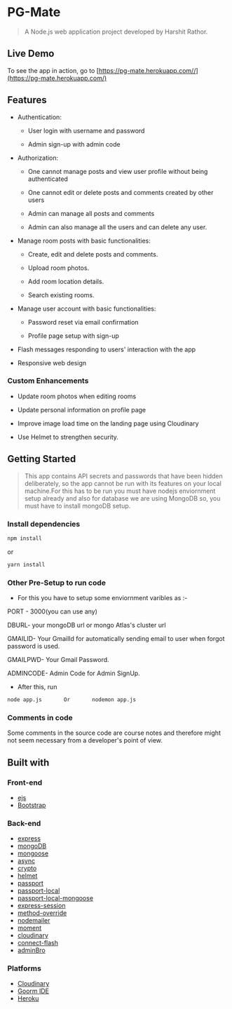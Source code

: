 # PG-Mate


> A Node.js web application project developed by Harshit Rathor.

## Live Demo

To see the app in action, go to [https://pg-mate.herokuapp.com//](https://pg-mate.herokuapp.com/)

## Features

* Authentication:
  
  * User login with username and password

  * Admin sign-up with admin code

* Authorization:

  * One cannot manage posts and view user profile without being authenticated

  * One cannot edit or delete posts and comments created by other users

  * Admin can manage all posts and comments
  
  * Admin can also manage all the users and can delete any user.

* Manage room posts with basic functionalities:

  * Create, edit and delete posts and comments.

  * Upload room photos.

  * Add room location details.
  
  * Search existing rooms.

* Manage user account with basic functionalities:

  * Password reset via email confirmation

  * Profile page setup with sign-up

* Flash messages responding to users' interaction with the app

* Responsive web design

### Custom Enhancements

* Update room photos when editing rooms

* Update personal information on profile page

* Improve image load time on the landing page using Cloudinary

* Use Helmet to strengthen security.
 
## Getting Started

> This app contains API secrets and passwords that have been hidden deliberately, so the app cannot be run with its features on your local machine.For this has to be run you must have nodejs enviornment setup already and also for database we are using MongoDB so, you must have to install mongoDB setup.


### Install dependencies

```sh
npm install
```

or

```sh
yarn install
```

### Other Pre-Setup to run code

* For this you have to setup some enviornment varibles as :-

 PORT - 3000(you can use any)
 
 DBURL- your mongoDB url or mongo Atlas's cluster url
 
 GMAILID- Your GmailId for automatically sending email to user when forgot password is used.
 
 GMAILPWD- Your Gmail Password.
 
 ADMINCODE- Admin Code for Admin SignUp.
 
 * After this, run
 
 ```sh
node app.js       Or       nodemon app.js
```
 
### Comments in code

Some comments in the source code are course notes and therefore might not seem necessary from a developer's point of view.

## Built with

### Front-end

* [ejs](http://ejs.co/)
* [Bootstrap](https://getbootstrap.com/docs/3.3/)

### Back-end

* [express](https://expressjs.com/)
* [mongoDB](https://www.mongodb.com/)
* [mongoose](http://mongoosejs.com/)
* [async](http://caolan.github.io/async/)
* [crypto](https://nodejs.org/api/crypto.html#crypto_crypto)
* [helmet](https://helmetjs.github.io/)
* [passport](http://www.passportjs.org/)
* [passport-local](https://github.com/jaredhanson/passport-local#passport-local)
* [passport-local-mongoose](https://github.com/saintedlama/passport-local-mongoose)
* [express-session](https://github.com/expressjs/session#express-session)
* [method-override](https://github.com/expressjs/method-override#method-override)
* [nodemailer](https://nodemailer.com/about/)
* [moment](https://momentjs.com/)
* [cloudinary](https://cloudinary.com/)
* [connect-flash](https://github.com/jaredhanson/connect-flash#connect-flash)
* [adminBro](https://adminbro.com/)
### Platforms

* [Cloudinary](https://cloudinary.com/)
* [Goorm IDE](https://ide.goorm.io/)
* [Heroku](https://www.heroku.com/)
